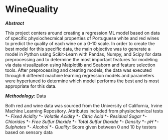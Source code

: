 # WineQuality

**_Abstract_**

This project centers around creating a regression ML model based on data of specific physiochecmical properties of Portuguese white and red wines to predict the quality of each wine on a 0-10 scale. In order to create the best model for this specific data, the main objective was to generate a model in Python using Scikit-Learn with Pandas, Numpy, and Scipy for data preprocessing and to determine the most important features for modeling via data visualization using Matplotlib and Seaborn and feature selection tools. After preprocessing and creating models, the data was executed through 6 different machine learning regression models and parameters were hypertuned to determine which model performs the best and is most appropriate for this data.

**_Methodology:_** Data

Both red and wine data was sourced from the University of California, Irvine Machine Learning Repository. Attributes included from physiochemical tests
**- *Fixed Acidity**
**- *Volatile Acidity**
**- *Citric Acid**
**- *Residual Sugar**
**- *Chlorides**
**- *Free Sulfur Dioxide**
**- *Total Sulfur Dioxide**
**- *Density**
**- *pH**
**- *Sulphates**
**- *Alcohol**
**- *Quality:** Score given between 0 and 10 by testers based on sensory data
